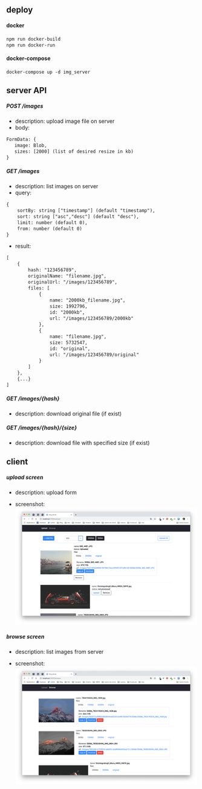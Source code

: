 
## deploy

#### docker

```
npm run docker-build
npm run docker-run
```

#### docker-compose
```
docker-compose up -d img_server
```

## server API

##### POST /images

- description: upload image file on server
- body:
```
FormData: {
   image: Blob,
   sizes: [2000] (list of desired resize in kb)
}
```

#####  GET /images
- description: list images on server
- query:
```
{
    sortBy: string ["timestamp"] (default "timestamp"),
    sort: string ["asc","desc"] (default "desc"),
    limit: number (default 0),
    from: number (default 0)
}
```
- result:
```
[
    {
        hash: "123456789",
        originalName: "filename.jpg",
        originalUrl: "/images/123456789",
        files: [
            {
                name: "2000kb_filename.jpg",
                size: 1992796,
                id: "2000kb",
                url: "/images/123456789/2000kb"
            },
            {
                name: "filename.jpg",
                size: 5732547,
                id: "original",
                url: "/images/123456789/original"
            }
        ]
    },
    {...}
]
```

#####  GET  /images/{hash}

- description: download original file (if exist)

#####  GET  /images/{hash}/{size}

- description: download file with specified size (if exist)


## client

#####  upload screen 

- description: upload form

- screenshot: 
![upload screenshot](https://raw.githubusercontent.com/ltempier/img_server/master/screenshot/upload_31-03-2019.png)


#####  browse screen 

- description: list images from server

- screenshot: 
![browse screenshot](https://raw.githubusercontent.com/ltempier/img_server/master/screenshot/browse_31-03-2019.png)

